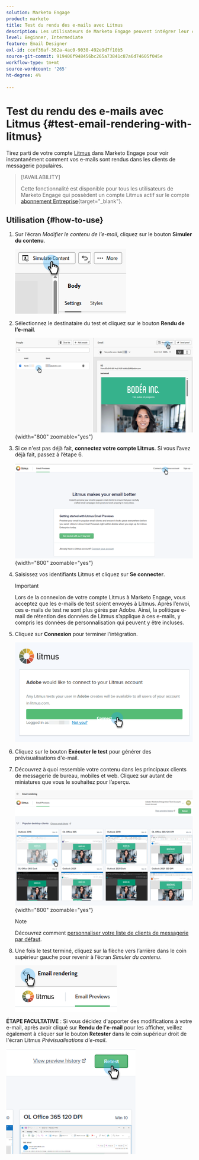 ```yaml
---
solution: Marketo Engage
product: marketo
title: Test du rendu des e-mails avec Litmus
description: Les utilisateurs de Marketo Engage peuvent intégrer leur compte Litmus pour tester facilement le rendu de contenu dans divers clients de messagerie.
level: Beginner, Intermediate
feature: Email Designer
exl-id: ccef36af-362a-4ac0-9030-492e9d7f10b5
source-git-commit: 919406f948456bc265a73841c87a6d74605f045e
workflow-type: tm+mt
source-wordcount: '265'
ht-degree: 4%

---
```


# Test du rendu des e-mails avec Litmus {#test-email-rendering-with-litmus}

Tirez parti de votre compte [Litmus](https://www.litmus.com/email-testing) dans Marketo Engage pour voir instantanément comment vos e-mails sont rendus dans les clients de messagerie populaires.

>[!AVAILABILITY]
>
>Cette fonctionnalité est disponible pour tous les utilisateurs de Marketo Engage qui possèdent un compte Litmus actif sur le compte [abonnement Entreprise](https://www.litmus.com/pricing/enterprise){target="_blank"}.

## Utilisation {#how-to-use}

1. Sur l’écran _Modifier le contenu de l’e-mail_, cliquez sur le bouton **Simuler du contenu**.

   ![](assets/test-email-rendering-with-litmus-1.png)

1. Sélectionnez le destinataire du test et cliquez sur le bouton **Rendu de l’e-mail**.

   ![](assets/test-email-rendering-with-litmus-2.png){width="800" zoomable="yes"}

1. Si ce n&#39;est pas déjà fait, **connectez votre compte Litmus**. Si vous l’avez déjà fait, passez à l’étape 6.

   ![](assets/test-email-rendering-with-litmus-3.png){width="800" zoomable="yes"}

1. Saisissez vos identifiants Litmus et cliquez sur **Se connecter**.

   >[!IMPORTANT]
   >
   >Lors de la connexion de votre compte Litmus à Marketo Engage, vous acceptez que les e-mails de test soient envoyés à Litmus. Après l’envoi, ces e-mails de test ne sont plus gérés par Adobe. Ainsi, la politique e-mail de rétention des données de Litmus s’applique à ces e-mails, y compris les données de personnalisation qui peuvent y être incluses.

1. Cliquez sur **Connexion** pour terminer l’intégration.

   ![](assets/test-email-rendering-with-litmus-4.png)

1. Cliquez sur le bouton **Exécuter le test** pour générer des prévisualisations d&#39;e-mail.

1. Découvrez à quoi ressemble votre contenu dans les principaux clients de messagerie de bureau, mobiles et web. Cliquez sur autant de miniatures que vous le souhaitez pour l’aperçu.

   ![](assets/test-email-rendering-with-litmus-5.png){width="800" zoomable="yes"}

   >[!NOTE]
   >
   >Découvrez comment [personnaliser votre liste de clients de messagerie par défaut](https://help.litmus.com/article/227-change-your-default-email-clients-list).

1. Une fois le test terminé, cliquez sur la flèche vers l’arrière dans le coin supérieur gauche pour revenir à l’écran _Simuler du contenu_.

   ![](assets/test-email-rendering-with-litmus-6.png)

**ÉTAPE FACULTATIVE** : Si vous décidez d&#39;apporter des modifications à votre e-mail, après avoir cliqué sur **Rendu de l&#39;e-mail** pour les afficher, veillez également à cliquer sur le bouton **Retester** dans le coin supérieur droit de l&#39;écran Litmus _Prévisualisations d&#39;e-mail_.

![](assets/test-email-rendering-with-litmus-7.png)
